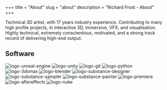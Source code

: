 +++
title = "About"
slug = "about"
description = "Richard Frost - About"
+++

Technical 3D artist, with 17 years industry experience. Contributing to many high profile projects, in interactive 3D, immersive, VFX, and visualisation. Highly technical, extremely conscientious, motivated, and a strong track record of delivering high-end output.

## Software

![logo-unreal-engine](../img/clear.svg)
![logo-unity](../img/clear.svg)
![logo-git](../img/clear.svg)
![logo-python](../img/clear.svg)
![logo-3dsmax](../img/clear.svg)
![logo-blender](../img/clear.svg)
![logo-substance-designer](../img/clear.svg)
![logo-substance-sampler](../img/clear.svg)
![logo-substance-painter](../img/clear.svg)
![logo-premiere](../img/clear.svg)
![logo-aftereffects](../img/clear.svg)
![logo-nuke](../img/clear.svg)